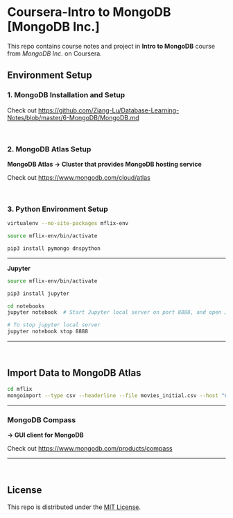 # Coursera-Intro to MongoDB   [MongoDB Inc.]

This repo contains course notes and project in **Intro to MongoDB** course from *MongoDB Inc.* on Coursera.

## Environment Setup

### 1. MongoDB Installation and Setup

Check out https://github.com/Ziang-Lu/Database-Learning-Notes/blob/master/6-MongoDB/MongoDB.md

<br>

### 2. MongoDB Atlas Setup

**MongoDB Atlas -> Cluster that provides MongoDB hosting service**

Check out https://www.mongodb.com/cloud/atlas

<br>

### 3. Python Environment Setup

```bash
virtualenv --no-site-packages mflix-env
```

```bash
source mflix-env/bin/activate

pip3 install pymongo dnspython
```

***

**Jupyter**

```bash
source mflix-env/bin/activate

pip3 install jupyter

cd notebooks
jupyter notebook  # Start Jupyter local server on port 8888, and open Jupyter interface in the browser

# To stop jupyter local server
jupyter notebook stop 8888
```

***

<br>

## Import Data to MongoDB Atlas

```bash
cd mflix
mongoimport --type csv --headerline --file movies_initial.csv --host "Cluster0-shard-0/cluster0-shard-00-00-hanbs.mongodb.net:27017,cluster0-shard-00-01-hanbs.mongodb.net:27017,cluster0-shard-00-02-hanbs.mongodb.net:27017" --db mflix --collection movies_initial --authenticationDatabase admin --ssl --username <username> --password <password>
```

***

### MongoDB Compass

**-> GUI client for MongoDB**

Check out https://www.mongodb.com/products/compass

***

<br>

## License

This repo is distributed under the <a href="https://github.com/Ziang-Lu/Intro-to-MongoDB/blob/master/LICENSE">MIT License</a>.